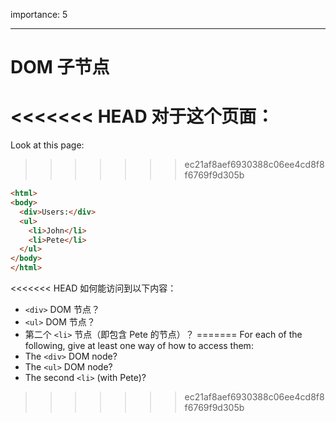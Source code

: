 importance: 5

---

# DOM 子节点

<<<<<<< HEAD
对于这个页面：
=======
Look at this page:
>>>>>>> ec21af8aef6930388c06ee4cd8f8f6769f9d305b

```html
<html>
<body>
  <div>Users:</div>
  <ul>
    <li>John</li>
    <li>Pete</li>
  </ul>
</body>
</html>
```

<<<<<<< HEAD
如何能访问到以下内容：
- `<div>` DOM 节点？
-  `<ul>` DOM 节点？
-  第二个 `<li>` 节点（即包含 Pete 的节点）？
=======
For each of the following, give at least one way of how to access them:
- The `<div>` DOM node?
- The `<ul>` DOM node?
- The second `<li>` (with Pete)?
>>>>>>> ec21af8aef6930388c06ee4cd8f8f6769f9d305b
